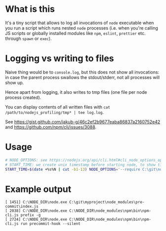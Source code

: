 # What is this

It's a tiny script that allows to log all invocations of `node` executable when you run a script which runs nested `node` processes
(i.e. when you're calling JS scripts or globally installed modules like `npm`, `eslint`, `prettier` etc. through `spawn` or `exec`).

# Logging vs writing to files

Naive thing would be to `console.log`, but this does not show all invocations: in case the parent process swallows the stdout/stderr,
not all processes will show up.

Hence apart from logging, it also writes to tmp files (one file per node process created).

You can display contents of all written files with `cat /path/to/nodejs_profiling/tmp* | tee log.log`.

See https://gist.github.com/jakub-g/46c2ef2b9677eaba86837a2160752e42 and https://github.com/npm/cli/issues/3088.

# Usage

```sh
# NODE_OPTIONS: see https://nodejs.org/api/cli.html#cli_node_options_options
# START_TIME: we create unix timestamp before starting node, to show timestamps relative to it as we execute commands one by one
START_TIME=$(date +%s%N | cut -b1-13) NODE_OPTIONS='--require C:\git\nodejs_profiling\debug_rich.js' node /path/to/somefile.js
```

# Example output

```
[ 1451] C:\NODE_DIR\node.exe C:\git\myproject\node_modules\pre-commit\index.js
[ 2038] C:\NODE_DIR\node.exe C:\NODE_DIR\node_modules\npm\bin\npm-cli.js prefix -g
[ 2724] C:\NODE_DIR\node.exe C:\NODE_DIR\node_modules\npm\bin\npm-cli.js run precommit-hook --silent
```
